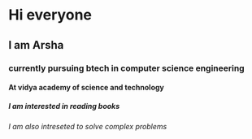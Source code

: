 # Hi everyone
## I am Arsha 
### currently pursuing btech in computer science engineering
#### At vidya academy of science and technology
##### I am interested in reading books
###### I am also intreseted to solve complex problems


